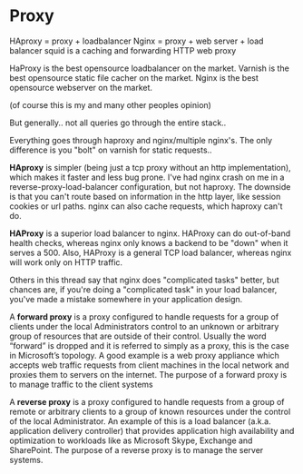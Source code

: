 # Proxy

HAproxy = proxy + loadbalancer
Nginx = proxy + web server + load balancer
squid is a caching and forwarding HTTP web proxy

HaProxy is the best opensource loadbalancer on the market.
Varnish is the best opensource static file cacher on the market.
Nginx is the best opensource webserver on the market.

(of course this is my and many other peoples opinion)

But generally.. not all queries go through the entire stack..

Everything goes through haproxy and nginx/multiple nginx's.
The only difference is you "bolt" on varnish for static requests..

__HAproxy__ is simpler (being just a tcp proxy without an http implementation), which makes it faster and less bug prone. I've had nginx crash on me in a reverse-proxy-load-balancer configuration, but not haproxy. The downside is that you can't route based on information in the http layer, like session cookies or url paths. nginx can also cache requests, which haproxy can't do.

__HAProxy__ is a superior load balancer to nginx. HAProxy can do out-of-band health checks, whereas nginx only knows a backend to be "down" when it serves a 500. Also, HAProxy is a general TCP load balancer, whereas nginx will work only on HTTP traffic.

 Others in this thread say that nginx does "complicated tasks" better, but chances are, if you're doing a "complicated task" in your load balancer, you've made a mistake somewhere in your application design.

A **forward proxy** is a proxy configured to handle requests for a group of clients under the local Administrators control to an unknown or arbitrary group of resources that are outside of their control. Usually the word “forward” is dropped and it is referred to simply as a proxy, this is the case in Microsoft’s topology. A good example is a web proxy appliance which accepts web traffic requests from client machines in the local network and proxies them to servers on the internet. The purpose of a forward proxy is to manage traffic to the client systems

A **reverse proxy** is a proxy configured to handle requests from a group of remote or arbitrary clients to a group of known resources under the control of the local Administrator. An example of this is a load balancer (a.k.a. application delivery controller) that provides application high availability and optimization to workloads like as Microsoft Skype, Exchange and SharePoint. The purpose of a reverse proxy is to manage the server systems.
